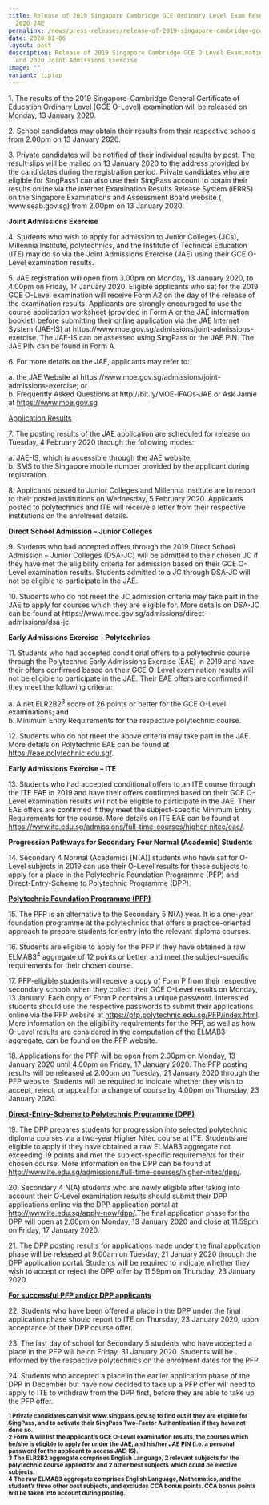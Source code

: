 ```yaml
---
title: Release of 2019 Singapore Cambridge GCE Ordinary Level Exam Results and
  2020 JAE
permalink: /news/press-releases/release-of-2019-singapore-cambridge-gce-o-level-exam-results-2020-jae/
date: 2020-01-06
layout: post
description: Release of 2019 Singapore Cambridge GCE O Level Examination Results
  and 2020 Joint Admissions Exercise
image: ""
variant: tiptap
---
```

<p>1. The results of the 2019 Singapore-Cambridge General Certificate of
Education Ordinary Level (GCE O-Level) examination will be released on
Monday, 13 January 2020.</p>
<p>2. School candidates may obtain their results from their respective schools
from 2.00pm on 13 January 2020.</p>
<p>3. Private candidates will be notified of their individual results by
post. The result slips will be mailed on 13 January 2020 to the address
provided by the candidates during the registration period. Private candidates
who are eligible for SingPass1 can also use their SingPass account to obtain
their results online via the internet Examination Results Release System
(iERRS) on the Singapore Examinations and Assessment Board website ( www.seab.gov.sg)
from 2.00pm on 13 January 2020.</p>
<p><strong>Joint Admissions Exercise</strong>
</p>
<p>4. Students who wish to apply for admission to Junior Colleges (JCs),
Millennia Institute, polytechnics, and the Institute of Technical Education
(ITE) may do so via the Joint Admissions Exercise (JAE) using their GCE
O-Level examination results.</p>
<p>5. JAE registration will open from 3.00pm on Monday, 13 January 2020,
to 4.00pm on Friday, 17 January 2020. Eligible applicants who sat for the
2019 GCE O-Level examination will receive Form A2 on the day of the release
of the examination results. Applicants are strongly encouraged to use the
course application worksheet (provided in Form A or the JAE information
booklet) before submitting their online application via the JAE Internet
System (JAE-IS) at https://www.moe.gov.sg/admissions/joint-admissions-exercise.
The JAE-IS can be assessed using SingPass or the JAE PIN. The JAE PIN can
be found in Form A.</p>
<p>6. For more details on the JAE, applicants may refer to:</p>
<p>a. the JAE Website at https://www.moe.gov.sg/admissions/joint-admissions-exercise;
or
<br>b. Frequently Asked Questions at http://bit.ly/MOE-iFAQs-JAE or Ask Jamie
at <a href="https://www.moe.gov.sg" rel="noopener noreferrer nofollow" target="_blank">https://www.moe.gov.sg</a>
</p>
<p><u>Application Results</u>
</p>
<p>7. The posting results of the JAE application are scheduled for release
on Tuesday, 4 February 2020 through the following modes:</p>
<p>a. JAE-IS, which is accessible through the JAE website;
<br>b. SMS to the Singapore mobile number provided by the applicant during
registration.</p>
<p>8. Applicants posted to Junior Colleges and Millennia Institute are to
report to their posted institutions on Wednesday, 5 February 2020. Applicants
posted to polytechnics and ITE will receive a letter from their respective
institutions on the enrolment details.</p>
<p><strong>Direct School Admission – Junior Colleges</strong>
</p>
<p>9. Students who had accepted offers through the 2019 Direct School Admission
– Junior Colleges (DSA-JC) will be admitted to their chosen JC if they
have met the eligibility criteria for admission based on their GCE O-Level
examination results. Students admitted to a JC through DSA-JC will not
be eligible to participate in the JAE.</p>
<p>10. Students who do not meet the JC admission criteria may take part in
the JAE to apply for courses which they are eligible for. More details
on DSA-JC can be found at https://www.moe.gov.sg/admissions/direct-admissions/dsa-jc.</p>
<p><strong>Early Admissions Exercise – Polytechnics</strong>
</p>
<p>11. Students who had accepted conditional offers to a polytechnic course
through the Polytechnic Early Admissions Exercise (EAE) in 2019 and have
their offers confirmed based on their GCE O-Level examination results will
not be eligible to participate in the JAE. Their EAE offers are confirmed
if they meet the following criteria:</p>
<p>a. A net ELR2B2<sup>3</sup> score of 26 points or better for the GCE O-Level
examinations; and
<br>b. Minimum Entry Requirements for the respective polytechnic course.</p>
<p>12. Students who do not meet the above criteria may take part in the JAE.
More details on Polytechnic EAE can be found at <a href="https://eae.polytechnic.edu.sg/" rel="noopener noreferrer nofollow" target="_blank">https://eae.polytechnic.edu.sg/</a>.</p>
<p><strong>Early Admissions Exercise – ITE</strong>
</p>
<p>13. Students who had accepted conditional offers to an ITE course through
the ITE EAE in 2019 and have their offers confirmed based on their GCE
O-Level examination results will not be eligible to participate in the
JAE. Their EAE offers are confirmed if they meet the subject-specific Minimum
Entry Requirements for the course. More details on ITE EAE can be found
at <a href="https://www.ite.edu.sg/admissions/full-time-courses/higher-nitec/eae/" rel="noopener noreferrer nofollow" target="_blank">https://www.ite.edu.sg/admissions/full-time-courses/higher-nitec/eae/</a>.</p>
<p><strong>Progression Pathways for Secondary Four Normal (Academic) Students</strong>
</p>
<p>14. Secondary 4 Normal (Academic) [N(A)] students who have sat for O-Level
subjects in 2019 can use their O-Level results for these subjects to apply
for a place in the Polytechnic Foundation Programme (PFP) and Direct-Entry-Scheme
to Polytechnic Programme (DPP).</p>
<p><strong><u>Polytechnic Foundation Programme (PFP)</u></strong>
</p>
<p>15. The PFP is an alternative to the Secondary 5 N(A) year. It is a one-year
foundation programme at the polytechnics that offers a practice-oriented
approach to prepare students for entry into the relevant diploma courses.</p>
<p>16. Students are eligible to apply for the PFP if they have obtained a
raw ELMAB3<sup>4</sup> aggregate of 12 points or better, and meet the subject-specific
requirements for their chosen course.</p>
<p>17. PFP-eligible students will receive a copy of Form P from their respective
secondary schools when they collect their GCE O-Level results on Monday,
13 January. Each copy of Form P contains a unique password. Interested
students should use the respective passwords to submit their applications
online via the PFP website at <a href="https://pfp.polytechnic.edu.sg/PFP/index.html" rel="noopener noreferrer nofollow" target="_blank">https://pfp.polytechnic.edu.sg/PFP/index.html</a>.
More information on the eligibility requirements for the PFP, as well as
how O-Level results are considered in the computation of the ELMAB3 aggregate,
can be found on the PFP website.</p>
<p>18. Applications for the PFP will be open from 2.00pm on Monday, 13 January
2020 until 4.00pm on Friday, 17 January 2020. The PFP posting results will
be released at 2.00pm on Tuesday, 21 January 2020 through the PFP website.
Students will be required to indicate whether they wish to accept, reject,
or appeal for a change of course by 4.00pm on Thursday, 23 January 2020.</p>
<p><strong><u>Direct-Entry-Scheme to Polytechnic Programme (DPP)</u></strong>
</p>
<p>19. The DPP prepares students for progression into selected polytechnic
diploma courses via a two-year Higher Nitec course at ITE. Students are
eligible to apply if they have obtained a raw ELMAB3 aggregate not exceeding
19 points and met the subject-specific requirements for their chosen course.
More information on the DPP can be found at <a href="http://www.ite.edu.sg/admissions/full-time-courses/higher-nitec/dpp/" rel="noopener noreferrer nofollow" target="_blank">http://www.ite.edu.sg/admissions/full-time-courses/higher-nitec/dpp/</a>.</p>
<p>20. Secondary 4 N(A) students who are newly eligible after taking into
account their O-Level examination results should submit their DPP applications
online via the DPP application portal at <a href="http://www.ite.edu.sg/apply-now/dpp/" rel="noopener noreferrer nofollow" target="_blank">http://www.ite.edu.sg/apply-now/dpp/</a>.The
final application phase for the DPP will open at 2.00pm on Monday, 13 January
2020 and close at 11.59pm on Friday, 17 January 2020.</p>
<p>21. The DPP posting results for applications made under the final application
phase will be released at 9.00am on Tuesday, 21 January 2020 through the
DPP application portal. Students will be required to indicate whether they
wish to accept or reject the DPP offer by 11.59pm on Thursday, 23 January
2020.</p>
<p><strong><u>For successful PFP and/or DPP applicants</u></strong>
</p>
<p>22. Students who have been offered a place in the DPP under the final
application phase should report to ITE on Thursday, 23 January 2020, upon
acceptance of their DPP course offer.</p>
<p>23. The last day of school for Secondary 5 students who have accepted
a place in the PFP will be on Friday, 31 January 2020. Students will be
informed by the respective polytechnics on the enrolment dates for the
PFP.</p>
<p>24. Students who accepted a place in the earlier application phase of
the DPP in December but have now decided to take up a PFP offer will need
to apply to ITE to withdraw from the DPP first, before they are able to
take up the PFP offer.</p>
<p><strong><sub>1 Private candidates can visit </sub><a href="https://www.singpass.gov.sg/" rel="noopener noreferrer nofollow" target="_blank"><u><sub>www.singpass.gov.sg</sub></u></a><sub> to find out if they are eligible for SingPass, and to activate their SingPass Two-Factor Authentication if they have not done so.</sub></strong>
<br><strong><sub>2 Form A will list the applicant’s GCE O-Level examination results, the courses which he/she is eligible to apply for under the JAE, and his/her JAE PIN (i.e. a personal password for the applicant to access JAE-IS).</sub></strong>
<br><strong><sub>3 The ELR2B2 aggregate comprises English Language, 2 relevant subjects for the polytechnic course applied for and 2 other best subjects which could be elective subjects.</sub></strong>
<br><strong><sub>4 The raw ELMAB3 aggregate comprises English Language, Mathematics, and the student’s three other best subjects, and excludes CCA bonus points. CCA bonus points will be taken into account during posting.</sub></strong>
</p>
<p></p>